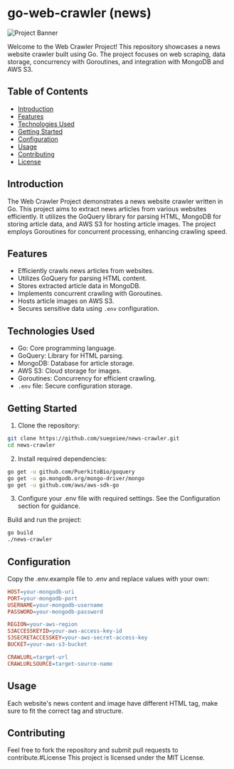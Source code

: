 # go-web-crawler (news)

![Project Banner](path/to/your/banner/image.png)

Welcome to the Web Crawler Project! This repository showcases a news website crawler built using Go. The project focuses on web scraping, data storage, concurrency with Goroutines, and integration with MongoDB and AWS S3.

## Table of Contents

- [Introduction](#introduction)
- [Features](#features)
- [Technologies Used](#technologies-used)
- [Getting Started](#getting-started)
- [Configuration](#configuration)
- [Usage](#usage)
- [Contributing](#contributing)
- [License](#license)

## Introduction

The Web Crawler Project demonstrates a news website crawler written in Go. This project aims to extract news articles from various websites efficiently. It utilizes the GoQuery library for parsing HTML, MongoDB for storing article data, and AWS S3 for hosting article images. The project employs Goroutines for concurrent processing, enhancing crawling speed.

## Features

- Efficiently crawls news articles from websites.
- Utilizes GoQuery for parsing HTML content.
- Stores extracted article data in MongoDB.
- Implements concurrent crawling with Goroutines.
- Hosts article images on AWS S3.
- Secures sensitive data using `.env` configuration.

## Technologies Used

- Go: Core programming language.
- GoQuery: Library for HTML parsing.
- MongoDB: Database for article storage.
- AWS S3: Cloud storage for images.
- Goroutines: Concurrency for efficient crawling.
- `.env` file: Secure configuration storage.

## Getting Started

1. Clone the repository:

```bash
git clone https://github.com/suegoiee/news-crawler.git
cd news-crawler
```
   
2. Install required dependencies:

  ```bash
  go get -u github.com/PuerkitoBio/goquery
  go get -u go.mongodb.org/mongo-driver/mongo
  go get -u github.com/aws/aws-sdk-go
  ```
3. Configure your .env file with required settings. See the Configuration section for guidance.

Build and run the project:

  ```bash
  go build
  ./news-crawler
  ```
## Configuration

Copy the .env.example file to .env and replace values with your own:

```makefile
HOST=your-mongodb-uri
PORT=your-mongodb-port
USERNAME=your-mongodb-username
PASSWORD=your-mongodb-password

REGION=your-aws-region
S3ACCESSKEYID=your-aws-access-key-id
S3SECRETACCESSKEY=your-aws-secret-access-key
BUCKET=your-aws-s3-bucket

CRAWLURL=target-url
CRAWLURLSOURCE=target-source-name
```

## Usage

Each website's news content and image have different HTML tag, make sure to fit the correct tag and structure.

## Contributing

Feel free to fork the repository and submit pull requests to contribute.#License
This project is licensed under the MIT License.
